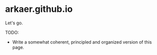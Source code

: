 # arkaer.github.io

Let's go.

TODO:
- Write a somewhat coherent, principled and organized version of this page.

